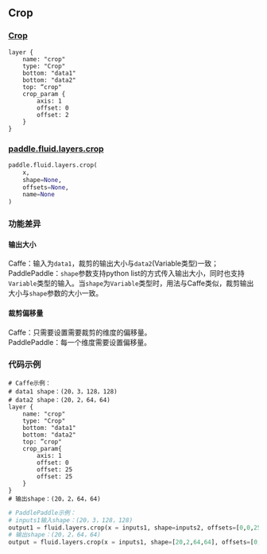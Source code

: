 ## Crop


### [Crop](http://caffe.berkeleyvision.org/tutorial/layers/crop.html)
```
layer {
    name: "crop"
    type: "Crop"
    bottom: "data1"
    bottom: "data2"
    top: “crop"
    crop_param {
        axis: 1
        offset: 0
        offset: 2
    }
}
```


### [paddle.fluid.layers.crop](http://paddlepaddle.org/documentation/docs/zh/1.3/api_cn/layers_cn.html#permalink-51-crop)
```python
paddle.fluid.layers.crop(
    x, 
    shape=None, 
    offsets=None, 
    name=None
)
```  

### 功能差异
#### 输出大小
Caffe：输入为`data1`，裁剪的输出大小与`data2`(Variable类型)一致；              
PaddlePaddle：`shape`参数支持python list的方式传入输出大小，同时也支持`Variable`类型的输入。当`shape`为`Variable`类型时，用法与Caffe类似，裁剪输出大小与`shape`参数的大小一致。

#### 裁剪偏移量
Caffe：只需要设置需要裁剪的维度的偏移量。             
PaddlePaddle：每一个维度需要设置偏移量。
### 代码示例
```  
# Caffe示例： 
# data1 shape：(20，3，128，128)
# data2 shape：(20，2，64，64)
layer {
    name: "crop"
    type: "Crop"
    bottom: "data1"
    bottom: "data2"
    top: ”crop"
    crop_param{
        axis: 1
        offset: 0
        offset: 25
        offset: 25
    }
}
# 输出shape：(20，2，64，64)
```  
```python
# PaddlePaddle示例：  
# inputs1输入shape：(20，3，128，128)
output1 = fluid.layers.crop(x = inputs1, shape=inputs2, offsets=[0,0,25,25])
# 输出shape：(20，2，64，64)
output = fluid.layers.crop(x = inputs1, shape=[20,2,64,64], offsets=[0,0,25,25])
```
